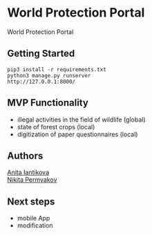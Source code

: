 # World Protection Portal
World Protection Portal

## Getting Started
```pip3 install -r requirements.txt``` <br>
```python3 manage.py runserver``` <br>
```http://127.0.0.1:8000/``` <br>

## MVP Functionality
- illegal activities in the field of wildlife (global)
- state of forest crops (local)
- digitization of paper questionnaires (local)

## Authors
[Anita Iantikova](https://github.com/AnitaJD) <br>
[Nikita Permyakov](https://github.com/nikit34)

## Next steps
- mobile App
- modification